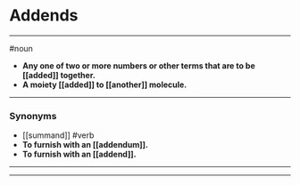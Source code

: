 # Addends
---
#noun
- **Any one of two or more numbers or other terms that are to be [[added]] together.**
- **A moiety [[added]] to [[another]] molecule.**
---
### Synonyms
- [[summand]]
#verb
- **To furnish with an [[addendum]].**
- **To furnish with an [[addend]].**
---
---
